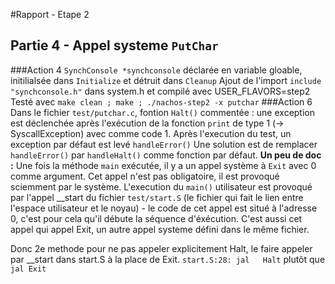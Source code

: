 #Rapport - Etape 2
## Partie 4 - Appel systeme `PutChar`
###Action 4
`SynchConsole *synchconsole` déclarée en variable gloable, initilialsée dans `Initialize` et détruit dans `Cleanup`
Ajout de l'import `include "synchconsole.h"` dans system.h et compilé avec USER_FLAVORS=step2
Testé avec `make clean ; make ; ./nachos-step2 -x putchar`
###Action 6
Dans le fichier `test/putchar.c`, fontion `Halt()` commentée : une exception est déclenchée après l'exécution de la fonction `print` de type 1 (-> SyscallException) avec comme code 1. Après l'execution du test, un exception par défaut est levé `handleError()`
Une solution est de remplacer `handleError()` par `handleHalt()` comme fonction par défaut.
<strong>Un peu de doc :</strong>
Une fois la méthode `main` exécutée, il y a un appel système à `Exit` avec 0 comme argument. Cet appel n'est pas obligatoire, il est provoqué sciemment par le système. L'execution du `main()` utilisateur est provoqué par l'appel __start du fichier `test/start.S` (le fichier qui fait le lien entre l'espace utilisateur et le noyau) - le code de cet appel est situé à l'adresse 0, c'est pour cela qu'il débute la séquence d'éxécution. C'est aussi cet appel qui appel Exit, un autre appel systeme défini dans le même fichier.

Donc 2e methode pour ne pas appeler explicitement Halt, le faire appeler par __start dans start.S à la place de Exit. `start.S:28: jal   Halt` plutôt que `jal Exit`